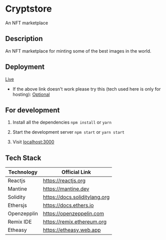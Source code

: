 
# Cryptstore

An NFT marketplace
 
## Description
An NFT marketplace for minting some of the best images in the world.

## Deployment
[Live](https://cryptstore.web.app) 

+ If the above link doesn't work please try this (tech used here is only for hosting):
[Optional](https://cryptstore.firebaseapp.com/)


## For development

1. Install all the dependencies
`npm install`
or
`yarn`

2. Start the development server 
`npm start`
or
`yarn start`

3. Visit [localhost:3000](http://localhost:3000)

## Tech Stack

| Technology             | Official Link                                                                |
| ----------------- | ------------------------------------------------------------------ |
| Reactjs | https://reactjs.org |
| Mantine | https://mantine.dev |
| Solidity | https://docs.soliditylang.org |
| Ethersjs | https://docs.ethers.io |
| Openzepplin | https://openzeppelin.com |
| Remix IDE | https://remix.ethereum.org |
| Etheasy | https://etheasy.web.app |
